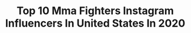 ---
title: Top 10 Mma Fighters Instagram Influencers In United States In 2020
description: >-
  Find top mma fighters Instagram influencers in United States in 2020. Most popular hashtags: #mma #athlete #mmafighter #boxing.
platform: Instagram
profiles:
  - username: "jayhieron"
    fullname: >-
      JAYHIERON
    location: "United States"
    followers: 21649
    engagement: 738
    commentsToLikes: 0.036449
    avatar: "https://scontent-ams4-1.cdninstagram.com/v/t51.2885-19/s320x320/80465530_599608270825783_8950365958262751232_n.jpg?_nc_ht=scontent-ams4-1.cdninstagram.com&_nc_ohc=mcNmy3Isg7IAX99_RlA&oh=af41dd199995e8fee52305a273b3fbc1&oe=5EB8B68F"
    verified: true
    hashtags: "#getawaydriver, #64, #classic, #miami"
  - username: "kaytlinkatnissmma"
    fullname: >-
      Kaytlin Neil
    location: "United States"
    followers: 73788
    engagement: 165
    commentsToLikes: 0.056645
    avatar: "https://scontent-ams4-1.cdninstagram.com/v/t51.2885-19/s320x320/49858370_2052067301496062_3979356975782690816_n.jpg?_nc_ht=scontent-ams4-1.cdninstagram.com&_nc_ohc=AmRJVQbZSgUAX9Limto&oh=de31ed9dffdddb6ef018ad023271124e&oe=5EB415D5"
    verified: false
    hashtags: "#bada, #joggers, #maverikcenter, #fightnight"
  - username: "johnnysd"
    fullname: >-
      Johnny Faria
    location: "United States"
    followers: 29916
    engagement: 153
    commentsToLikes: 0.057021
    avatar: "https://scontent-lhr8-1.cdninstagram.com/v/t51.2885-19/10802526_1509430699315473_1157094161_a.jpg?_nc_ht=scontent-lhr8-1.cdninstagram.com&_nc_ohc=6i14zDm7x_gAX971wS6&oh=9c397045ad95d8c0656cd5f8b5c7462a&oe=5EBD0450"
    verified: false
    hashtags: "#hyperfly, #tbt, #jiujitsulifestyle, #alliancesd"
  - username: "melanymarieward"
    fullname: >-
      Melany Marie Ward
    location: "United States"
    followers: 32281
    engagement: 1428
    commentsToLikes: 0.028624
    avatar: "https://scontent-lht6-1.cdninstagram.com/v/t51.2885-19/s320x320/81171033_505301806761136_5644960613319835648_n.jpg?_nc_ht=scontent-lht6-1.cdninstagram.com&_nc_ohc=4goCXmivhaMAX85Idp8&oh=e8227f544c9dfbe12a87453eda5a557a&oe=5EB8D2C9"
    verified: false
    hashtags: "#1stphormathletesearch, #1stphorm, #boyfriend, #quarentinelife"
  - username: "beneildariush"
    fullname: >-
      Beneil Dariush
    location: "United States"
    followers: 39689
    engagement: 620
    commentsToLikes: 0.036089
    avatar: "https://scontent-atl3-1.cdninstagram.com/v/t51.2885-19/s320x320/83178826_201371141263306_3307586286386151424_n.jpg?_nc_ht=scontent-atl3-1.cdninstagram.com&_nc_ohc=g9OxjMpWKH4AX-IdKf4&oh=1704180b50d8fe7344cb22d772bafeb8&oe=5EBA3A4A"
    verified: true
    hashtags: "#ufc248, #israeladesanya, #xtremecouture, #ufc248"
  - username: "kyle_stewart0331"
    fullname: >-
      Kyle Stewart
    location: "United States"
    followers: 8409
    engagement: 883
    commentsToLikes: 0.028562
    avatar: "https://scontent-amt2-1.cdninstagram.com/v/t51.2885-19/10735574_1502011163389779_968441099_a.jpg?_nc_ht=scontent-amt2-1.cdninstagram.com&_nc_ohc=v2wPP5Mr6c4AX-f7F6s&oh=d0322e0e3175cb0ced78a611bdfb3336&oe=5EBA1D16"
    verified: true
    hashtags: "#bringtheviolence, #makefightingfunagain, #martialartschallenge, #lfa84"
  - username: "joeyblackicedavis_"
    fullname: >-
      Joey Davis
    location: "United States"
    followers: 15208
    engagement: 627
    commentsToLikes: 0.022710
    avatar: "https://scontent-atl3-1.cdninstagram.com/v/t51.2885-19/s320x320/72535304_3164049866945310_6437191365704024064_n.jpg?_nc_ht=scontent-atl3-1.cdninstagram.com&_nc_ohc=RsRx35_jlbIAX8QVefd&oh=379e646359318d5d5ab8c8e4788eb65b&oe=5EBA872F"
    verified: false
    hashtags: "#cptthat, #god1, #whatever, #keepgod1st"
  - username: "blanchfield_mma"
    fullname: >-
      Erin Blanchfield
    location: "United States"
    followers: 5881
    engagement: 637
    commentsToLikes: 0.027472
    avatar: "https://scontent-lht6-1.cdninstagram.com/v/t51.2885-19/s320x320/83456021_488068585465891_78050748453093376_n.jpg?_nc_ht=scontent-lht6-1.cdninstagram.com&_nc_ohc=Y_bcLsEwhnUAX8t2q97&oh=e0a13046301d8bcc82c87202a338b7d1&oe=5EBCBC26"
    verified: false
    hashtags: "#fuckcorona, #quarantine"
  - username: "vincetheanomaly"
    fullname: >-
      Vince Cachero
    location: "United States"
    followers: 9881
    engagement: 512
    commentsToLikes: 0.024014
    avatar: "https://scontent-ort2-1.cdninstagram.com/v/t51.2885-19/s320x320/26072115_209879396225248_7202672692401537024_n.jpg?_nc_ht=scontent-ort2-1.cdninstagram.com&_nc_ohc=FdQQmEiZBf0AX8Xs1IA&oh=bad83b347e21b0522a57b8b1b9e633a1&oe=5EBAB890"
    verified: false
    hashtags: "#mma, #defendhawaii, #mmatraining, #losangeles"
  - username: "laura_sanko"
    fullname: >-
      Laura Sanko
    location: "United States"
    followers: 99729
    engagement: 503
    commentsToLikes: 0.045084
    avatar: "https://scontent-ams4-1.cdninstagram.com/v/t51.2885-19/s320x320/73527642_554356071981465_4589498758542131200_n.jpg?_nc_ht=scontent-ams4-1.cdninstagram.com&_nc_ohc=GWxBA_A_7MgAX_6VuE0&oh=80a4c8801142e68c539caee80824b44b&oe=5EB9F8EE"
    verified: true
    hashtags: "#valentinashevchenko, #ufc248, #danawhite, #ufc246"
---